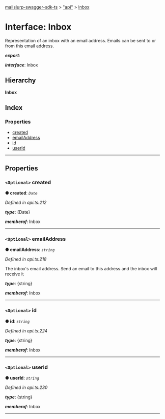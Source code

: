 [mailslurp-swagger-sdk-ts](../README.md) > ["api"](../modules/_api_.md) > [Inbox](../interfaces/_api_.inbox.md)

# Interface: Inbox

Representation of an inbox with an email address. Emails can be sent to or from this email address.

*__export__*: 

*__interface__*: Inbox

## Hierarchy

**Inbox**

## Index

### Properties

* [created](_api_.inbox.md#created)
* [emailAddress](_api_.inbox.md#emailaddress)
* [id](_api_.inbox.md#id)
* [userId](_api_.inbox.md#userid)

---

## Properties

<a id="created"></a>

### `<Optional>` created

**● created**: *`Date`*

*Defined in api.ts:212*

*__type__*: {Date}

*__memberof__*: Inbox

___
<a id="emailaddress"></a>

### `<Optional>` emailAddress

**● emailAddress**: *`string`*

*Defined in api.ts:218*

The inbox's email address. Send an email to this address and the inbox will receive it

*__type__*: {string}

*__memberof__*: Inbox

___
<a id="id"></a>

### `<Optional>` id

**● id**: *`string`*

*Defined in api.ts:224*

*__type__*: {string}

*__memberof__*: Inbox

___
<a id="userid"></a>

### `<Optional>` userId

**● userId**: *`string`*

*Defined in api.ts:230*

*__type__*: {string}

*__memberof__*: Inbox

___


